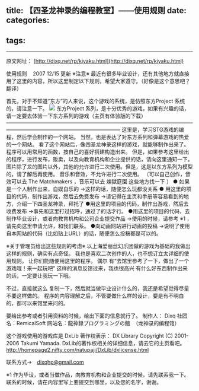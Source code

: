 title: 【四圣龙神录的编程教室】——使用规则
date: 
categories:
- 
tags:
- 
---
原文网址：
[http://dixq.net/rp/kiyaku.html](http://dixq.net/rp/kiyaku.html)

使用规则    2007 12/15 更新
※注意※
最近有很多毕业设计，还有其他地方就直接用了这里的内容，所以这里制定以下规则，希望大家遵守。（好像是这个意思吧？翻译）

首先，对于不知道“东方”的人来说，这个游戏的系统，是仿照东方Project 系统的，请注意一下。
[![](http://dixq.net/rp/img/index/banner.gif)](http://www16.big.or.jp/~zun/)
东方Project 系列，是十分优秀的游戏，如果有兴趣的话，请一定要去体验一下东方系列的游戏（主页有体验版的下载）
——————————————————————————————————————————————————————————
这里是，学习STG游戏的编程，然后学会制作的一个网站。
当然，也是表达了对东方系列和弹幕游戏的热爱的一个网站。
看了这个网站后，像四圣龙神录这样的游戏，就能够制作出来了。
程序可以用常用的函数，按自己的喜好搭建构造出来。
但是，如果参考这里给出的程序，进行发布，贩卖，以及向教育机构和企业提供的话，请向这里通知一下。
图片除了龙的图片以外，其他的允许进行二次使用。但是，这是以东方系列为模型的，请了解后再使用。
音乐和音效，不允许进行二次使用。
（可以自己创作，音效可以去 The Matchmakers ，音乐可以去 煉獄庭園 这些地方找一下 ）
● 如果是一个人制作出来，自娱自乐的
→这样的话，随便怎么玩都没关系
● 用这里的项目的代码，制作出游戏，然后去免费发布
→请记得在主页和手册等容易看到的地方，介绍一下四圣龙神录，拜托了
●用这里的项目的代码，制作出游戏，然后去收费发布
→事先和这里打过招呼，通过了的话才行。
●用这里的项目的代码，去制作毕业设计，或者向教育机构和公司企业提交作品
→使用的时候，请参考 ※1 ，请先向这里申请允许，和我们联系。
●向动画网站进行动画的投稿
→说明了使用自本网站的代码（比如贴上URL）的话，随便怎么投稿都是可以的。

※关于管理员给出这些规则的考虑※
以上海爱丽丝幻乐团做的游戏为基础的我做出这样的规则，确实有点奇怪。
我也是喜欢二次创作的人，也不想订立太详细的使用规则。
让你们能随便用这里的程序。
偶尔 有“去馆里参考了一下，做出了一个游戏哦！来一起玩吧” 这样的消息反馈过来，我也很高兴
有什么好东西制作出来的话，一定要让我玩一下哦。


不过，直接就这么 复制一下，然后就当做毕业设计什么的，我还是希望觉得尽量不要这样做的。
程序的内容理解之后，不管要做什么样的设计，要是有不明白的，都可以来馆里来问的。

要给出参考或者引用资料的时候，给出下面的信息就行了。
制作人： Dixq
社团名：RemicalSoft
网站名：龍神録プログラミングの館  （龙神录的编程馆）

这个游戏使用的游戏库是 DxLib
著作权表示：
DX Library Copyright (C) 2001-2006 Takumi Yamada.
DxLib的著作权相关的详细信息，请去它的主页看吧。
http://homepage2.nifty.com/natupaji/DxLib/dxlicense.html

联系方式→　dixqhp@gmail.com

※1
作为毕设，或者当做作品，向教育机构和企业提交的时候，请先联系我一下。
联系的时候，请在内容里写上要提交到哪里，以及您的名字，谢谢。

